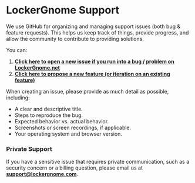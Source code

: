 # LockerGnome Support

We use GitHub for organizing and managing support issues (both bug & feature requests). This helps us keep track of things, provide progress, and allow the community to contribute to providing solutions.

You can:

1. **[Click here to open a new issue if you run into a bug / problem on LockerGnome.net](https://github.com/lockergnome/support/issues)**
2. **[Click here to propose a new feature (or iteration on an existing feature)](https://github.com/lockergnome/support/discussions/categories/ideas)**

When creating an issue, please provide as much detail as possible, including:
- A clear and descriptive title.
- Steps to reproduce the bug.
- Expected behavior vs. actual behavior.
- Screenshots or screen recordings, if applicable.
- Your operating system and browser version.

### Private Support

If you have a sensitive issue that requires private communication, such as a security concern or a billing question, please email us at **support@lockergnome.com**.
